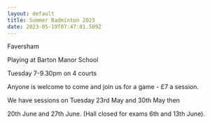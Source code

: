 ```yaml
---
layout: default
title: Summer Badminton 2023
date: 2023-05-19T07:47:01.509Z
---
```

Faversham

Playing at Barton Manor School
 
Tuesday 7-9.30pm on 4 courts

Anyone is welcome to come and join us for a game - £7 a session.

We have sessions on Tuesday 23rd May and  30th May then

20th  June and 27th June. (Hall closed for exams 6th  and 13th  June).

